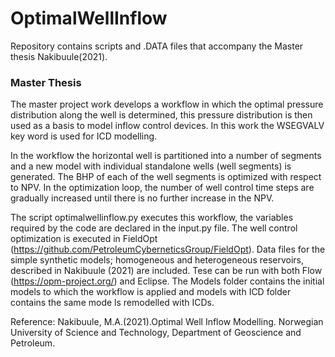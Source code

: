# OptimalWellInflow
Repository contains scripts and .DATA files that accompany the Master thesis Nakibuule(2021).

### Master Thesis
The master project work develops a workflow in which the optimal pressure distribution along the well is determined, this pressure distribution is then used as a basis to model inflow control devices. In this work the WSEGVALV key word is used for ICD modelling. 

In the workflow the horizontal well is partitioned into a number of segments and a new model with individual standalone wells (well segments) is generated. The BHP of each of the well segments is optimized with respect to NPV. In the optimization loop, the number of well control time steps are gradually increased until there is no further increase in the NPV. 

The script optimalwellinflow.py executes this workflow, the variables required by the code are declared in the input.py file.
The well control optimization is executed in FieldOpt (https://github.com/PetroleumCyberneticsGroup/FieldOpt).
Data files for the simple synthetic models; homogeneous and heterogeneous reservoirs, described in Nakibuule (2021) are included. Tese can be run with both Flow (https://opm-project.org/) and Eclipse. The Models folder contains the initial models to which the workflow is applied and models with ICD  folder contains the same mode  ls remodelled with ICDs.

Reference:
Nakibuule, M.A.(2021).Optimal Well Inflow Modelling. Norwegian University of Science and Technology, Department of Geoscience and Petroleum. 
